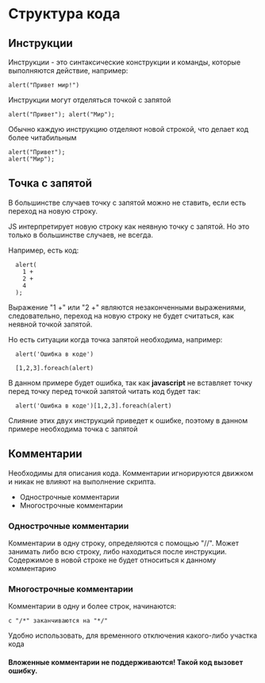 
# Структура кода

## Инструкции

Инструкции - это синтаксические конструкции и команды, которые выполняются действие, например:
```
alert("Привет мир!")
```

Инструкции могут отделяться точкой с запятой

```
alert("Привет"); alert("Мир");
```

Обычно каждую инструкцию отделяют новой строкой, что делает код более читабильным 

```
alert("Привет");
alert("Мир");
```

## Точка с запятой

В большинстве случаев точку с запятой можно не ставить, если есть переход на новую строку.

JS интерпретирует новую строку как неявную точку с запятой. Но это только в большинстве случаев, не всегда.

Например, есть код:

```
  alert(
    1 + 
    2 +
    4
  );
```

Выражение "1 +" или "2 +" являются незаконченными выражениями, следовательно, переход на новую строку не будет считаться, как неявной точкой запятой.

Но есть ситуации когда точка запятой необходима, например:

```
  alert('Ошибка в коде')

  [1,2,3].foreach(alert)
```
В данном примере будет ошибка, так как **javascript** не вставляет точку перед точку перед точкой запятой читать код будет так:

```
  alert('Ошибка в коде')[1,2,3].foreach(alert)
```

Слияние этих двух инструкций приведет к ошибке, поэтому в данном примере необходима точка с запятой

## Комментарии

Необходимы для описания кода. Комментарии игнорируются движком и никак не влияют на выполнение скрипта.

<ul>
  <li>Однострочные комментарии</li>
  <li>Многострочные комментарии</li>
</ul>

### Однострочные комментарии

Комментарии в одну строку, определяются с помощью "//". Может занимать либо всю строку, либо находиться после инструкции. Содержимое в новой строке не будет относиться к данному комментарию

### Многострочные комментарии

Комментарии в одну и более строк, начинаются: 

```
с "/*" заканчиваются на "*/" 
```

Удобно использовать, для временного отключения какого-либо участка кода

#### Вложенные комментарии не поддерживаются! Такой код вызовет ошибку.